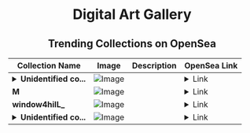 <div align="center">

# Digital Art Gallery

## Trending Collections on OpenSea

| Collection Name                       | Image                                                                                     | Description                       | OpenSea Link                                                                                          |
|---------------------------------------|-------------------------------------------------------------------------------------------|-----------------------------------|--------------------------------------------------------------------------------------------------------|
| **<details><summary>Unidentified co...</summary>Unidentified contract 7b51bb65-f3f5-4b39-9f72-d51984cddc12</details>** | ![Image](https://i.seadn.io/s/raw/files/a837708742ad8afcb35eb60ba787976d.jpg?w=500&auto=format?w=200&auto=format) |  | <details><summary>Link</summary>[Unidentified contract 7b51bb65-f3f5-4b39-9f72-d51984cddc12](https://opensea.io/collection/unidentified-contract-7b51bb65-f3f5-4b39-9f72-d519)</details> |
| **M** | ![Image](https://i.seadn.io/s/raw/files/38065b30275c84490ea0920ec5ba5949.jpg?w=500&auto=format?w=200&auto=format) |  | <details><summary>Link</summary>[M](https://opensea.io/collection/m-1386)</details> |
| **window4hilL_** | ![Image](https://i.seadn.io/s/raw/files/92967f447675258613f6bdb4449130e7.png?w=500&auto=format?w=200&auto=format) |  | <details><summary>Link</summary>[window4hilL_](https://opensea.io/collection/window4hill)</details> |
| **<details><summary>Unidentified co...</summary>Unidentified contract 17a32073-2b7c-43e5-af76-eb0fefe222a4</details>** | ![Image](https://i.seadn.io/s/raw/files/a837708742ad8afcb35eb60ba787976d.jpg?w=500&auto=format?w=200&auto=format) |  | <details><summary>Link</summary>[Unidentified contract 17a32073-2b7c-43e5-af76-eb0fefe222a4](https://opensea.io/collection/unidentified-contract-17a32073-2b7c-43e5-af76-eb0f)</details> |

</div>